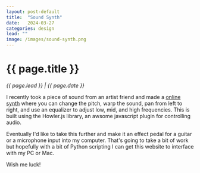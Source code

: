 ```yaml
---
layout: post-default
title:  "Sound Synth"
date:   2024-03-27
categories: design
lead: ""
image: /images/sound-synth.png
---
```


<h1>{{ page.title }}</h1>
<em>{{ page.lead }} | {{ page.date }}</em>

I recently took a piece of sound from an artist friend and made a [online synth](https://www.jenningshanna.com/sound-test/)
 where you can change the pitch, warp the sound, pan from left to right, and use an equalizer to adjust low, mid, and high frequencies. This is built using the Howler.js library, an awsome javascript plugin for controlling audio.

Eventually I'd like to take this further and make it an effect pedal for a guitar or a microphone input into my computer. That's going to take a bit of work but hopefully with a bit of Python scripting I can get this website to interface with my PC or Mac.

Wish me luck!